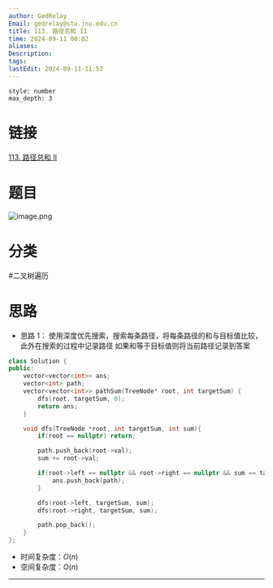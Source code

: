 ```yaml
---
author: GedRelay
Email: gedrelay@stu.jnu.edu.cn
title: 113. 路径总和 II
time: 2024-09-11 00:02
aliases: 
Description: 
tags: 
lastEdit: 2024-09-11-11:52
---
```


```toc
style: number
max_depth: 3
```

# 链接
[113. 路径总和 II](https://leetcode.cn/problems/path-sum-ii/) 

# 题目
![image.png](https://ged-pic-bed.oss-cn-guangzhou.aliyuncs.com/img/202409110002569.png)


# 分类
#二叉树遍历 

# 思路
- 思路 1：
使用深度优先搜索，搜索每条路径，将每条路径的和与目标值比较，此外在搜索的过程中记录路径
如果和等于目标值则将当前路径记录到答案


```cpp
class Solution {
public:
    vector<vector<int>> ans;
    vector<int> path;
    vector<vector<int>> pathSum(TreeNode* root, int targetSum) {
        dfs(root, targetSum, 0);
        return ans;
    }

    void dfs(TreeNode *root, int targetSum, int sum){
        if(root == nullptr) return;

        path.push_back(root->val);
        sum += root->val;

        if(root->left == nullptr && root->right == nullptr && sum == targetSum){
            ans.push_back(path);
        }

        dfs(root->left, targetSum, sum);
        dfs(root->right, targetSum, sum);

        path.pop_back();
    }
};
```


- 时间复杂度：${O\left( n \right)  }$ 
- 空间复杂度：${O\left( n \right)  }$ 


---

